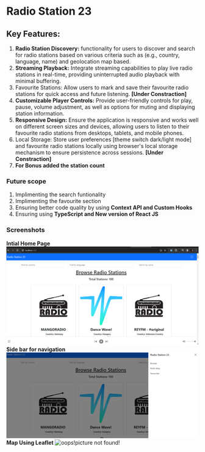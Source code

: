 # Radio Station 23

## Key Features:
1. **Radio Station Discovery:** functionality for users to discover and search for radio
stations based on various criteria such as (e.g., country, language, name) and geolocation
map based.
2. **Streaming Playback:** Integrate streaming capabilities to play live radio stations in real-time,
providing uninterrupted audio playback with minimal buffering.
3. Favourite Stations: Allow users to mark and save their favourite radio stations for quick
access and future listening. **[Under Constraction]**
4. **Customizable Player Controls:** Provide user-friendly controls for play, pause, volume
adjustment, as well as options for muting and displaying
station information.
5. **Responsive Design:** Ensure the application is responsive and works well on different screen
sizes and devices, allowing users to listen to their favourite radio stations from desktops,
tablets, and mobile phones.
6. Local Storage: Store user preferences [theme switch dark/light mode] and favourite radio
stations locally using browser's local storage mechanism to ensure persistence across
sessions.  **[Under Constraction]**
7. **For Bonus added the station count**

### Future scope
1. Implimenting the search funtionality
2. Implimenting the favourite section
3. Ensuring better code quality by using **Context API and Custom Hooks**
4. Ensuring using **TypeScript and New version of React JS**
### Screenshots
**Intial Home Page**
![Alt text](Initial.png) 
**Side bar for navigation**
![Alt text](Sidebar.png)
**Map Using Leaflet**
![oops!picture not found!](map.png)